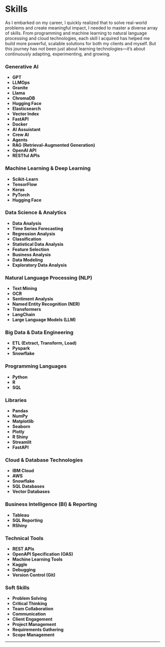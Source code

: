 # Skills

As I embarked on my career, I quickly realized that to solve real-world problems and create meaningful impact, I needed to master a diverse array of skills. From programming and machine learning to natural language processing and cloud technologies, each skill I acquired has helped me build more powerful, scalable solutions for both my clients and myself. But this journey has not been just about learning technologies—it’s about continuously adapting, experimenting, and growing.

### **Generative AI**
- **GPT**  
- **LLMOps**  
- **Granite**  
- **Llama**
- **ChromaDB**
- **Hugging Face**
- **Elasticsearch**
- **Vector Index**
- **FastAPI**
- **Docker**
- **AI Assuistant**
- **Crew AI**
- **Agents**
- **RAG (Retrieval-Augmented Generation)**
- **OpenAI API**
- **RESTful APIs**

### **Machine Learning & Deep Learning**
- **Scikit-Learn**  
- **TensorFlow**  
- **Keras**  
- **PyTorch**  
- **Hugging Face**

### **Data Science & Analytics**
- **Data Analysis**  
- **Time Series Forecasting**  
- **Regression Analysis**  
- **Classification**  
- **Statistical Data Analysis**  
- **Feature Selection**  
- **Business Analysis**  
- **Data Modeling**
- **Exploratory Data Analysis**

### **Natural Language Processing (NLP)**
- **Text Mining**  
- **OCR**  
- **Sentiment Analysis**  
- **Named Entity Recognition (NER)**  
- **Transformers**  
- **LangChain**  
- **Large Language Models (LLM)**  

### **Big Data & Data Engineering**
- **ETL (Extract, Transform, Load)**  
- **Pyspark**  
- **Snowflake**

### **Programming Languages**
- **Python**  
- **R**  
- **SQL**

### **Libraries**
- **Pandas**  
- **NumPy**  
- **Matplotlib**  
- **Seaborn**  
- **Plotly**  
- **R Shiny**  
- **Streamlit**  
- **FastAPI**

### **Cloud & Database Technologies**
- **IBM Cloud**  
- **AWS**  
- **Snowflake**  
- **SQL Databases**  
- **Vector Databases**

### **Business Intelligence (BI) & Reporting**
- **Tableau**  
- **SQL Reporting**
- **RShiny**

### **Technical Tools**
- **REST APIs**  
- **OpenAPI Specification (OAS)**  
- **Machine Learning Tools**  
- **Kaggle**  
- **Debugging**  
- **Version Control (Git)**  

### **Soft Skills**
- **Problem Solving**  
- **Critical Thinking**  
- **Team Collaboration**  
- **Communication**  
- **Client Engagement**  
- **Project Management**  
- **Requirements Gathering**  
- **Scope Management**

---
